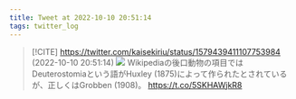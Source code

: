 ```yaml
---
title: Tweet at 2022-10-10 20:51:14
tags: twitter_log
---
```


> [!CITE] https://twitter.com/kaisekiriu/status/1579439411107753984 (2022-10-10 20:51:14)
> ![](https://twitter.com/kaisekiriu/status/1579439411107753984)
> Wikipediaの後口動物の項目ではDeuterostomiaという語がHuxley (1875)によって作られたとされているが、正しくはGrobben (1908)。
> https://t.co/5SKHAWjkR8
